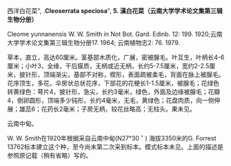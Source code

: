 西洋白花菜",
.**Cleoserrata speciosa**",
**5. 滇白花菜（云南大学学术论文集第三辑生物分册）**

Cleome yunnanensis W. W. Smith in Not Bot. Gard. Edinb. 12: 199. 1920;云南大学学术论文集第三辑生物分册17. 1964; 云南植物志2: 76. 1979.

草本，直立，高达60厘米。茎基部木质化，广展，密被腺毛。叶互生，叶柄长4-6厘米；小叶3，全缘，干后膜质，无柄或近无柄，长约5-7.5厘米，宽约2-2.5厘米，披针形，顶端渐尖，基部不对称，楔形，表面疏被柔毛，背面在脉上被腺毛。花序顶生，多花，伞房状总状花序，下部花的花梗长1-1.5厘米，被腺毛；花绿色转黄绿色：萼片4，披针形，急尖，长约3毫米，绿色，外面及边缘被腺毛；花瓣4，倒卵圆形，顶端多少钝形，长约4毫米，无毛，黄绿色；花盘肉质，向一侧伸展；雄蕊6；花药长2毫米；子房无柄，较花丝略高；无柱头。果未见。

云南中甸。

W. W. Smith在1920年根据采自云南中甸(N27°30＇) 海拔3350米的G. Forrest 13762标本建立这个种，至今尚未第二次采到标本。模式标本未见。上面的描述是参照原记载（稍有省略）写的。

